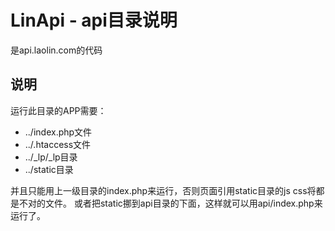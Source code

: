LinApi - api目录说明
======
是api.laolin.com的代码


## 说明
运行此目录的APP需要：
* ../index.php文件
* ../.htaccess文件
* ../_lp/_lp目录
* ../static目录

并且只能用上一级目录的index.php来运行，否则页面引用static目录的js css将都是不对的文件。
或者把static挪到api目录的下面，这样就可以用api/index.php来运行了。
